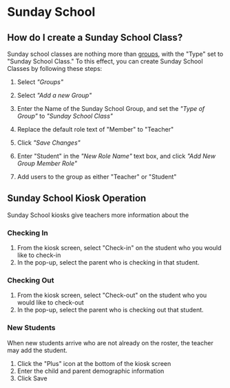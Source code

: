 # Sunday School

## How do I create a Sunday School Class?
Sunday school classes are nothing more than [groups](Groups.md), with the "Type" set to "Sunday School Class."  To this effect, you can create Sunday School Classes by following these steps:

1. Select _"Groups"_

2. Select _"Add a new Group"_

3. Enter the Name of the Sunday School Group, and set the _"Type of Group"_ to _"Sunday School Class"_

4. Replace the default role text of "Member" to "Teacher"

5. Click _"Save Changes"_

6. Enter "Student" in the _"New Role Name"_ text box, and click _"Add New Group Member Role"_

7. Add users to the group as either "Teacher" or "Student"

## Sunday School Kiosk Operation

Sunday School kiosks give teachers more information about the 

### Checking In

1. From the kiosk screen, select "Check-in" on the student who you would like to check-in
2. In the pop-up, select the parent who is checking in that student. 

### Checking Out

1. From the kiosk screen, select "Check-out" on the student who you would like to check-out
2. In the pop-up, select the parent who is checking out that student. 

### New Students   

When new students arrive who are not already on the roster, the teacher may add the student.

1. Click the "Plus" icon at the bottom of the kiosk screen
2. Enter the child and parent demographic information
3. Click Save


